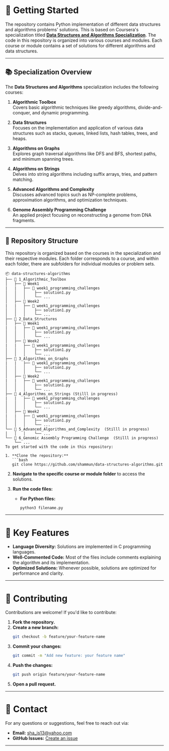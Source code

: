 
# 🚀 Getting Started

The repository contains Python implementation of different data structures and algorithms problems' solutions. This is based on Coursera's specialization titled [**Data Structures and Algorithms Specialization**](https://www.coursera.org/specializations/data-structures-algorithms). The code in this repository is organized into various courses and modules. Each course or module contains a set of solutions for different algorithms and data structures.

---

## 📚 Specialization Overview

The **Data Structures and Algorithms** specialization includes the following courses:
1. **Algorithmic Toolbox**  
   Covers basic algorithmic techniques like greedy algorithms, divide-and-conquer, and dynamic programming.
   
2. **Data Structures**  
   Focuses on the implementation and application of various data structures such as stacks, queues, linked lists, hash tables, trees, and heaps.
   
3. **Algorithms on Graphs**  
   Explores graph traversal algorithms like DFS and BFS, shortest paths, and minimum spanning trees.

4. **Algorithms on Strings**  
   Delves into string algorithms including suffix arrays, tries, and pattern matching.

5. **Advanced Algorithms and Complexity**  
   Discusses advanced topics such as NP-complete problems, approximation algorithms, and optimization techniques.

6. **Genome Assembly Programming Challenge**  
   An applied project focusing on reconstructing a genome from DNA fragments.

---

## 📂 Repository Structure

This repository is organized based on the courses in the specialization and their respective modules. Each folder corresponds to a course, and within each folder, there are subfolders for individual modules or problem sets.

```plaintext
📦 data-structures-algorithms
├── 📁 1_Algorithmic_Toolbox
│   ├── 📁 Week1
|   |   ├── 📁 week1_programming_challenges
│   │   │    ├── solution1.py
│   │   │    └── ...
│   ├── 📁 Week2
|   |   ├── 📁 week1_programming_challenges
│   │   │    ├── solution1.py
│   │   │    └── ...
├── 📁 2_Data_Structures
│   ├── 📁 Week1
|   |   ├── 📁 week1_programming_challenges
│   │   │    ├── solution1.py
│   │   │    └── ...
│   ├── 📁 Week2
|   |   ├── 📁 week1_programming_challenges
│   │   │    ├── solution1.py
│   │   │    └── ...
├── 📁 3_Algorithms_on_Graphs
|   |   ├── 📁 week1_programming_challenges
│   │   │    ├── solution1.py
│   │   │    └── ...
│   ├── 📁 Week2
|   |   ├── 📁 week1_programming_challenges
│   │   │    ├── solution1.py
│   │   │    └── ...
├── 📁 4_Algorithms_on_Strings (Stilll in progress)
|   |   ├── 📁 week1_programming_challenges
│   │   │    ├── solution1.py
│   │   │    └── ...
│   ├── 📁 Week2
|   |   ├── 📁 week1_programming_challenges
│   │   │    ├── solution1.py
│   │   │    └── ...
└── 📁 5_Advanced_Algorithms_and_Complexity  (Stilll in progress)
│   │   │    └── ...
└── 📁 6_Genomic Assembly Programming Challenge  (Stilll in progress)
    └── ...
To get started with the code in this repository:

1. **Clone the repository:**
   ```bash
   git clone https://github.com/shammun/data-structures-algorithms.git
   ```
2. **Navigate to the specific course or module folder** to access the solutions.

3. **Run the code files:**
   - **For Python files:**
     ```bash
     python3 filename.py
     ```


---

# 🌟 Key Features

- **Language Diversity:** Solutions are implemented in C programming languages.
- **Well-Commented Code:** Most of the files include comments explaining the algorithm and its implementation.
- **Optimized Solutions:** Whenever possible, solutions are optimized for performance and clarity.

---

# 📝 Contributing

Contributions are welcome! If you'd like to contribute:

1. **Fork the repository.**
2. **Create a new branch:**
   ```bash
   git checkout -b feature/your-feature-name
   ```
3. **Commit your changes:**
   ```bash
   git commit -m "Add new feature: your feature name"
   ```
4. **Push the changes:**
   ```bash
   git push origin feature/your-feature-name
   ```
5. **Open a pull request.**

---

# 📧 Contact

For any questions or suggestions, feel free to reach out via:
- **Email:** [sha_is13@yahoo.com](mailto:sha_is13@yahoo.com)
- **GitHub Issues:** [Create an issue](https://github.com/shammun/data-structures-algorithms/issues)

---

